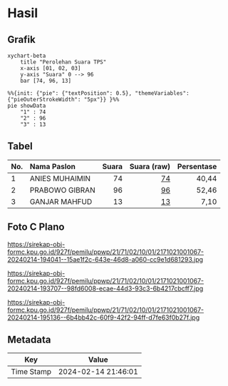 # Hasil

## Grafik

```mermaid
xychart-beta
    title "Perolehan Suara TPS"
    x-axis [01, 02, 03]
    y-axis "Suara" 0 --> 96
    bar [74, 96, 13]
```

```mermaid
%%{init: {"pie": {"textPosition": 0.5}, "themeVariables": {"pieOuterStrokeWidth": "5px"}} }%%
pie showData
    "1" : 74
    "2" : 96
    "3" : 13
```

## Tabel

| No. | Nama Paslon    | Suara | Suara (raw) | Persentase |
|:--- |:-------------- | -----:| -----------:| ----------:|
| 1   | ANIES MUHAIMIN | 74    | [74][p-1]   | 40,44      |
| 2   | PRABOWO GIBRAN | 96    | [96][p-2]   | 52,46      |
| 3   | GANJAR MAHFUD  | 13    | [13][p-3]   | 7,10       |


[p-1]: https://github.com/gigit-pemilu/pemilu-2024-21-kepulauan-riau/blob/main/pilpres/hitung-suara/sub/21-kepulauan-riau/sub/71-kota-batam/sub/02-batu-ampar/sub/1001-tanjung-sengkuang/sub/067-tps/sub/paslon-1.txt
[p-2]: https://github.com/gigit-pemilu/pemilu-2024-21-kepulauan-riau/blob/main/pilpres/hitung-suara/sub/21-kepulauan-riau/sub/71-kota-batam/sub/02-batu-ampar/sub/1001-tanjung-sengkuang/sub/067-tps/sub/paslon-2.txt
[p-3]: https://github.com/gigit-pemilu/pemilu-2024-21-kepulauan-riau/blob/main/pilpres/hitung-suara/sub/21-kepulauan-riau/sub/71-kota-batam/sub/02-batu-ampar/sub/1001-tanjung-sengkuang/sub/067-tps/sub/paslon-3.txt

## Foto C Plano

https://sirekap-obj-formc.kpu.go.id/927f/pemilu/ppwp/21/71/02/10/01/2171021001067-20240214-194041--15ae1f2c-643e-46d8-a060-cc9e1d681293.jpg

https://sirekap-obj-formc.kpu.go.id/927f/pemilu/ppwp/21/71/02/10/01/2171021001067-20240214-193707--98fd6008-ecae-44d3-93c3-6b4217cbcff7.jpg

https://sirekap-obj-formc.kpu.go.id/927f/pemilu/ppwp/21/71/02/10/01/2171021001067-20240214-195136--6b4bb42c-60f9-42f2-94ff-d7fe63f0b27f.jpg


## Metadata

| Key        | Value               |
| ---------- | ------------------- |
| Time Stamp | 2024-02-14 21:46:01 |



